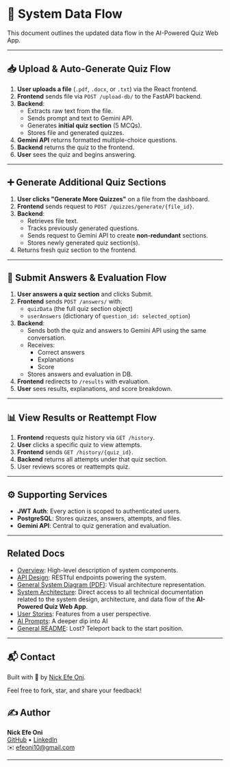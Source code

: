 # 🔄 System Data Flow

This document outlines the updated data flow in the AI-Powered Quiz Web App.

---

## 📥 Upload & Auto-Generate Quiz Flow

1. **User uploads a file** (`.pdf`, `.docx`, or `.txt`) via the React frontend.
2. **Frontend** sends file via `POST /upload-db/` to the FastAPI backend.
3. **Backend**:
   - Extracts raw text from the file.
   - Sends prompt and text to Gemini API.
   - Generates **initial quiz section** (5 MCQs).
   - Stores file and generated quizzes.
4. **Gemini API** returns formatted multiple-choice questions.
5. **Backend** returns the quiz to the frontend.
6. **User** sees the quiz and begins answering.

---

## ➕ Generate Additional Quiz Sections

1. **User clicks "Generate More Quizzes"** on a file from the dashboard.
2. **Frontend** sends request to `POST /quizzes/generate/{file_id}`.
3. **Backend**:
   - Retrieves file text.
   - Tracks previously generated questions.
   - Sends request to Gemini API to create **non-redundant** sections.
   - Stores newly generated quiz section(s).
4. Returns fresh quiz section to the frontend.

---

## 🧠 Submit Answers & Evaluation Flow

1. **User answers a quiz section** and clicks Submit.
2. **Frontend** sends `POST /answers/` with:
   - `quizData` (the full quiz section object)
   - `userAnswers` (dictionary of `question_id: selected_option`)
3. **Backend**:
   - Sends both the quiz and answers to Gemini API using the same conversation.
   - Receives:
     - Correct answers
     - Explanations
     - Score
   - Stores answers and evaluation in DB.
4. **Frontend** redirects to `/results` with evaluation.
5. **User** sees results, explanations, and score breakdown.

---

## 📊 View Results or Reattempt Flow

1. **Frontend** requests quiz history via `GET /history`.
2. **User** clicks a specific quiz to view attempts.
3. **Frontend** sends `GET /history/{quiz_id}`.
4. **Backend** returns all attempts under that quiz section.
5. User reviews scores or reattempts quiz.

---

## ⚙️ Supporting Services
- **JWT Auth**: Every action is scoped to authenticated users.
- **PostgreSQL**: Stores quizzes, answers, attempts, and files.
- **Gemini API**: Central to quiz generation and evaluation.

---

## Related Docs

- [Overview](./overview.md): High-level description of system components.
- [API Design](./api_design.md): RESTful endpoints powering the system.
- [General System Diagram (PDF)](../diagrams/general_system_flow.pdf): Visual architecture representation.
- [System Architecture](../README_architecture.md): Direct access to all technical documentation related to the system design, architecture, and data flow of the **AI-Powered Quiz Web App**.
- [User Stories](../user_stories/20250409_143339_user_story.txt): Features from a user perspective.
- [AI Prompts](../../ai_prompts/README.md): A deeper dip into AI
- [General README](../../README.md): Lost? Teleport back to the start position. 

---

## 📬 Contact
Built with 💙 by [Nick Efe Oni](mailto:efeoni10@gmail.com).

Feel free to fork, star, and share your feedback!

## ✍️ Author

**Nick Efe Oni**  
[GitHub](https://github.com/VictoriousWealth) • [LinkedIn](https://www.linkedin.com/in/nick-efe-oni)  
✉️ [efeoni10@gmail.com](mailto:efeoni10@gmail.com)

---

